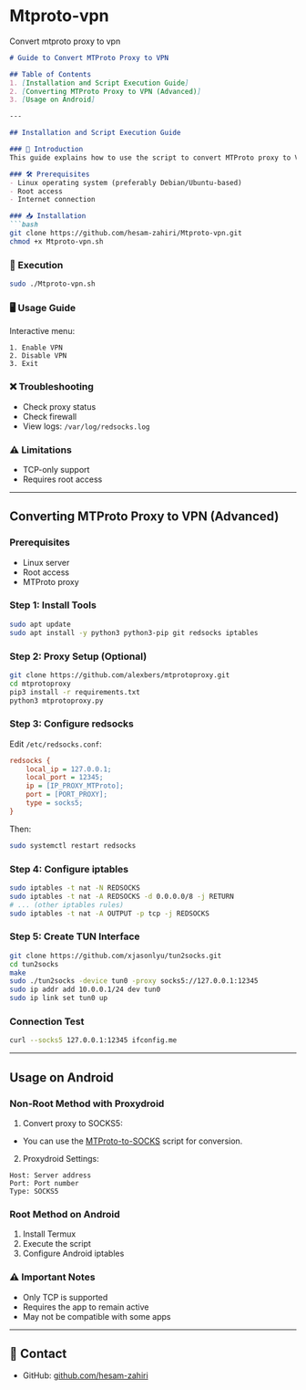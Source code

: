 # Mtproto-vpn
Convert mtproto proxy to vpn
```markdown
# Guide to Convert MTProto Proxy to VPN

## Table of Contents
1. [Installation and Script Execution Guide]
2. [Converting MTProto Proxy to VPN (Advanced)]
3. [Usage on Android]

---

## Installation and Script Execution Guide

### 📝 Introduction
This guide explains how to use the script to convert MTProto proxy to VPN.

### 🛠 Prerequisites
- Linux operating system (preferably Debian/Ubuntu-based)
- Root access
- Internet connection

### 📥 Installation
```bash
git clone https://github.com/hesam-zahiri/Mtproto-vpn.git
chmod +x Mtproto-vpn.sh
```

### 🚀 Execution
```bash
sudo ./Mtproto-vpn.sh
```

### 🖥 Usage Guide
Interactive menu:
```
1. Enable VPN
2. Disable VPN 
3. Exit
```

### ❌ Troubleshooting
- Check proxy status
- Check firewall
- View logs: `/var/log/redsocks.log`

### ⚠️ Limitations
- TCP-only support
- Requires root access

---

## Converting MTProto Proxy to VPN (Advanced)

### Prerequisites
- Linux server
- Root access
- MTProto proxy

### Step 1: Install Tools
```bash
sudo apt update
sudo apt install -y python3 python3-pip git redsocks iptables
```

### Step 2: Proxy Setup (Optional)
```bash
git clone https://github.com/alexbers/mtprotoproxy.git
cd mtprotoproxy
pip3 install -r requirements.txt
python3 mtprotoproxy.py
```

### Step 3: Configure redsocks
Edit `/etc/redsocks.conf`:
```ini
redsocks {
    local_ip = 127.0.0.1;
    local_port = 12345;
    ip = [IP_PROXY_MTProto];
    port = [PORT_PROXY];
    type = socks5;
}
```
Then:
```bash
sudo systemctl restart redsocks
```

### Step 4: Configure iptables
```bash
sudo iptables -t nat -N REDSOCKS
sudo iptables -t nat -A REDSOCKS -d 0.0.0.0/8 -j RETURN
# ... (other iptables rules)
sudo iptables -t nat -A OUTPUT -p tcp -j REDSOCKS
```

### Step 5: Create TUN Interface
```bash
git clone https://github.com/xjasonlyu/tun2socks.git
cd tun2socks
make
sudo ./tun2socks -device tun0 -proxy socks5://127.0.0.1:12345
sudo ip addr add 10.0.0.1/24 dev tun0
sudo ip link set tun0 up
```

### Connection Test
```bash
curl --socks5 127.0.0.1:12345 ifconfig.me
```

---

## Usage on Android

### Non-Root Method with Proxydroid
1. Convert proxy to SOCKS5:
- You can use the [MTProto-to-SOCKS](https://github.com/TelegramMessenger/MTProxy-to-SOCKS) script for conversion.

2. Proxydroid Settings:
```
Host: Server address
Port: Port number
Type: SOCKS5
```

### Root Method on Android
1. Install Termux
2. Execute the script
3. Configure Android iptables

### ⚠️ Important Notes
- Only TCP is supported
- Requires the app to remain active
- May not be compatible with some apps

---

## 📧 Contact
- GitHub: [github.com/hesam-zahiri](https://github.com/hesam-zahiri)
```
